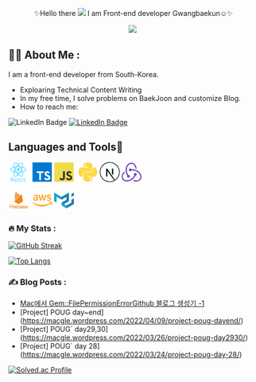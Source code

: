 

<!--
**gwangbaekun/gwangbaekun** is a ✨ _special_ ✨ repository because its `README.md` (this file) appears on your GitHub profile.

Here are some ideas to get you started:

- 🔭 I’m currently working on ...
- 🌱 I’m currently learning ...
- 👯 I’m looking to collaborate on ...
- 🤔 I’m looking for help with ...
- 💬 Ask me about ...
- 📫 How to reach me: ...
- 😄 Pronouns: ...
- ⚡ Fun fact: ...
-->

<div id="header" align="center">
    <p>
    ✨Hello there 
    <img src="https://media.giphy.com/media/hvRJCLFzcasrR4ia7z/giphy.gif" width="30px"/>
    I am Front-end developer Gwangbaekun☺️✨
  </p>
  <img src="https://media.giphy.com/media/M9gbBd9nbDrOTu1Mqx/giphy.gif" width="100"/>
  <img src="https://komarev.com/ghpvc/?username=gwangbaekun&style=flat-square&color=blue" alt=""/>
</div>

## :man_technologist: About Me :

I am a front-end developer from South-Korea.

- Exploaring Technical Content Writing
- In my free time, I solve problems on BaekJoon and customize Blog.
- How to reach me:
<div>
  <img src="https://img.shields.io/badge/gwangbaekun@gmail.com-red?style=for-the-badge&logo=gmail&logoColor=white" alt="LinkedIn Badge"/>
   <a href="https://macgle.wordpress.com">
    <img src="https://img.shields.io/badge/WordPress-blue?style=for-the-badge&logo=wordpress&logoColor=white" alt="LinkedIn Badge"/>
  </a>
</div>
 
<h2>Languages and Tools💪</h2>
<div>
  <img src="https://github.com/devicons/devicon/blob/master/icons/react/react-original-wordmark.svg" title="React" alt="React" width="40" height="40"/>&nbsp;
     <img src="https://github.com/devicons/devicon/blob/master/icons/typescript/typescript-original.svg" title="Git" **alt="Git" width="40" height="40"/> 
      <img src="https://github.com/devicons/devicon/blob/master/icons/javascript/javascript-original.svg" title="JavaScript" alt="JavaScript" width="40" height="40"/>&nbsp;
  <img src="https://github.com/devicons/devicon/blob/master/icons/python/python-plain.svg" title="Git" **alt="Git" width="40" height="40"/>
  <img src="https://github.com/devicons/devicon/blob/master/icons/nextjs/nextjs-line.svg" title="Git" **alt="Git" width="40" height="40"/>
  <img src="https://github.com/devicons/devicon/blob/master/icons/redux/redux-original.svg" title="Redux" alt="Redux " width="40" height="40"/>&nbsp;

  <img src="https://github.com/devicons/devicon/blob/master/icons/firebase/firebase-plain-wordmark.svg" title="Firebase" alt="Firebase" width="40" height="40"/>&nbsp;
    <img src="https://github.com/devicons/devicon/blob/master/icons/amazonwebservices/amazonwebservices-plain-wordmark.svg" title="Firebase" alt="Firebase" width="40" height="40"/>
  <img src="https://github.com/devicons/devicon/blob/master/icons/materialui/materialui-original.svg" title="Material UI" alt="Material UI" width="40" height="40"/>
</div>

### :fire: My Stats :

[![GitHub Streak](http://github-readme-streak-stats.herokuapp.com?user=gwangbaekun&theme=dark&background=000000)](https://git.io/streak-stats)

[![Top Langs](https://github-readme-stats.vercel.app/api/top-langs/?username=gwangbaekun)](https://github.com/anuraghazra/github-readme-stats)


### :writing_hand: Blog Posts :
<!-- BLOG-POST-LIST:START -->
- [Mac에서 Gem::FilePermissionErrorGithub 블로그 생성기 -1](https://macgle.wordpress.com/2022/04/14/mac%ec%97%90%ec%84%9c-gemfilepermissionerrorgithub-%eb%b8%94%eb%a1%9c%ea%b7%b8-%ec%83%9d%ec%84%b1%ea%b8%b0-1/)
- [Project] POUG day~end](https://macgle.wordpress.com/2022/04/09/project-poug-dayend/)
- [Project] POUG` day29,30](https://macgle.wordpress.com/2022/03/26/project-poug-day2930/)
- [Project] POUG` day 28](https://macgle.wordpress.com/2022/03/24/project-poug-day-28/)
<!-- BLOG-POST-LIST:END -->

[![Solved.ac Profile](http://mazassumnida.wtf/api/v2/generate_badge?boj=gwangbaekun)](https://solved.ac/gwangbaekun/)

